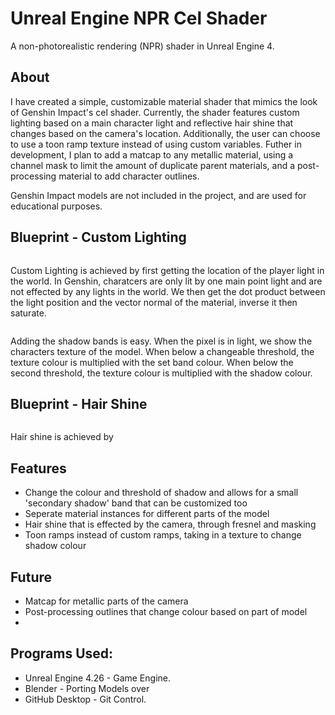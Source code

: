# Unreal Engine NPR Cel Shader
 
 A non-photorealistic rendering (NPR) shader in Unreal Engine 4.

## About

I have created a simple, customizable material shader that mimics the look of Genshin Impact's cel shader.  Currently, the shader features custom lighting based on a main character light and reflective hair shine that changes based on the camera's location.  Additionally, the user can choose to use a toon ramp texture instead of using custom variables.  Futher in development, I plan to add a matcap to any metallic material, using a channel mask to limit the amount of duplicate parent materials, and a post-processing material to add character outlines.

Genshin Impact models are not included in the project, and are used for educational purposes.

## Blueprint - Custom Lighting

![]()

Custom Lighting is achieved by first getting the location of the player light in the world.  In Genshin, charatcers are only lit by one main point light and are not effected by any lights in the world.  We then get the dot product between the light position and the vector normal of the material, inverse it then saturate.

![]()

Adding the shadow bands is easy.  When the pixel is in light, we show the characters texture of the model.  When below a changeable threshold, the texture colour is multiplied with the set band colour.  When below the second threshold, the texture colour is multiplied with the shadow colour.

## Blueprint - Hair Shine

![]()

Hair shine is achieved by 

## Features

- Change the colour and threshold of shadow and allows for a small 'secondary shadow' band that can be customized too
- Seperate material instances for different parts of the model
- Hair shine that is effected by the camera, through fresnel and masking
- Toon ramps instead of custom ramps, taking in a texture to change shadow colour

## Future

- Matcap for metallic parts of the camera
- Post-processing outlines that change colour based on part of model
- 

## Programs Used:
- Unreal Engine 4.26 - Game Engine.
- Blender - Porting Models over
- GitHub Desktop - Git Control. 
